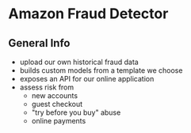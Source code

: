 # Amazon Fraud Detector

## General Info
* upload our own historical fraud data
* builds custom models from a template we choose
* exposes an API for our online application
* assess risk from
    * new accounts
    * guest checkout
    * "try before you buy" abuse
    * online payments